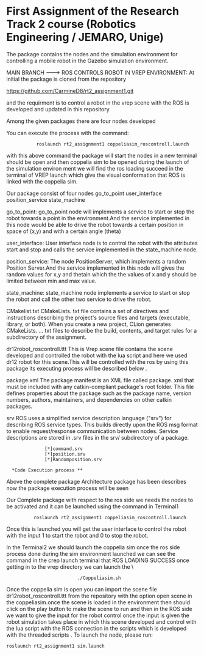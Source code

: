 # First Assignment of the Research Track 2 course (Robotics Engineering / JEMARO, Unige)

The package contains the nodes and the simulation environment for controlling a mobile robot in the Gazebo simulation environment.

MAIN BRANCH ---> ROS CONTROLS ROBOT IN VREP ENVIRONMENT:
At initial the package is cloned from the repository

https://github.com/CarmineD8/rt2_assignment1.git

and the requirment is to control a robot in the vrep scene with the ROS is developed and updated in this repository


Among the given packages there are four nodes developed

You can execute the process with the command:

               roslaunch rt2_assignment1 coppeliasim_roscontroll.launch
with this above command the package will start the nodes in a new terminal should be open and then coppelia sim to be opened during the launch of the simulation environ ment we will find the ros loading succeed in the terminal of VREP launch which give the visual conformation that ROS is linked with the coppelia sim.

Our package consist of four nodes
go_to_point
user_interface
position_service
state_machine

go_to_point:
go_to_point node will implements a service to start or stop the robot towards a point in the environment.And the service implemented in this node would be able to drive the robot towards a certain position in space of (x,y) and with a certain angle (theta)

user_interface:
User interface node is to control the robot with the attributes start and stop and calls the service implemented in the state_machine node.

position_service:
The node PositionServer, which implements a random Position Server.And the service implemented in this node will gives the random values for x,y and thetain which the the values of x and y should be limited between min and max value.

state_machine:
state_machine node implements a service to start or stop the robot and call the other two service to drive the robot.

CMakelist.txt
CMakeLists. txt file contains a set of directives and instructions describing the project's source files and targets (executable, library, or both). When you create a new project, CLion generates CMakeLists. ... txt files to describe the build, contents, and target rules for a subdirectory of the assignment.

dr12robot_roscontroll.ttt
This is Vrep scene file contains the scene developed and controlled the robot with the lua script and here we used dr12 robot for this scene.This will be controlled with the ros by using this package its executing process will be described below .

package.xml
The package manifest is an XML file called package. xml that must be included with any catkin-compliant package's root folder. This file defines properties about the package such as the package name, version numbers, authors, maintainers, and dependencies on other catkin packages.

srv
ROS uses a simplified service description language ("srv") for describing ROS service types. This builds directly upon the ROS msg format to enable request/response communication between nodes. Service descriptions are stored in .srv files in the srv/ subdirectory of a package.

                  [*]command.srv
                  [*]position.srv
                  [*]Randomposition.srv
                  
      *Code Execution process **
      
Above the complete package Architecture package has been describes now the package execution process will be seen

Our Complete package with respect to the ros side we needs the nodes to be activated and it can be launched using the command in Terminal1

              roslaunch rt2_assignment1 coppeliasim_roscontroll.launch
Once this is launched you will get the user interface to control the robot with the input 1 to start the robot and 0 to stop the robot.

In the Terminal2 we should launch the coppelia sim once the ros side process done during the sim environment launched we can see the command in the crep launch terminal that ROS LOADING SUCCESS once getting in to the vrep directory we can launch the \

                              ./Coppeliasim.sh 
Once the coppelia sim is open you can import the scene file dr12robot_roscontroll.ttt from the repository with the option open scene in the coppeliasim.once the scene is loaded in the environment then should click on the play button to make the scene to run and then in the ROS side we want to give the input for the robot control once the input is given the robot simulation takes place in which this scene developed and control with the lua script with the ROS connection in the scripts which is developed with the threaded scripts .
To launch the node, please run:
```
roslaunch rt2_assignment1 sim.launch
```

